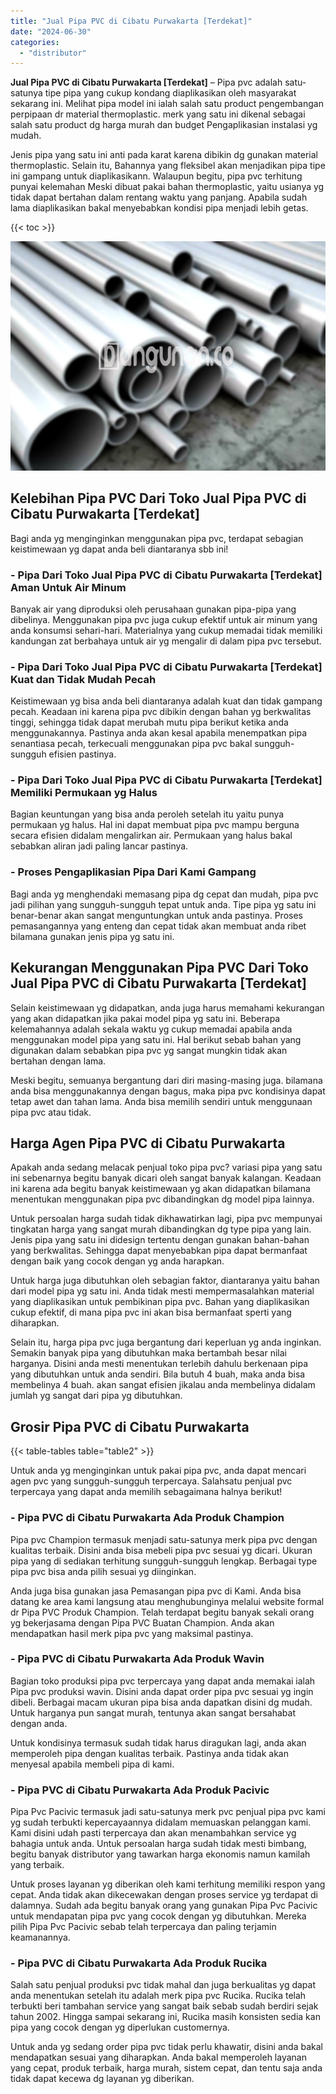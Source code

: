 ```yaml
---
title: "Jual Pipa PVC di Cibatu Purwakarta [Terdekat]"
date: "2024-06-30"
categories: 
  - "distributor"
---
```


**Jual Pipa PVC di Cibatu Purwakarta \[Terdekat\]** – Pipa pvc adalah satu-satunya tipe pipa yang cukup kondang diaplikasikan oleh masyarakat sekarang ini. Melihat pipa model ini ialah salah satu product pengembangan perpipaan dr material thermoplastic. merk yang satu ini dikenal sebagai salah satu product dg harga murah dan budget Pengaplikasian instalasi yg mudah.

Jenis pipa yang satu ini anti pada karat karena dibikin dg gunakan material thermoplastic. Selain itu, Bahannya yang fleksibel akan menjadikan pipa tipe ini gampang untuk diaplikasikann. Walaupun begitu, pipa pvc terhitung punyai kelemahan Meski dibuat pakai bahan thermoplastic, yaitu usianya yg tidak dapat bertahan dalam rentang waktu yang panjang. Apabila sudah lama diaplikasikan bakal menyebabkan kondisi pipa menjadi lebih getas.

{{< toc >}}

![Jual Pipa PVC di Cibatu Purwakarta [Terdekat]](/images/jaul-pipa-pvc-48.png)

## Kelebihan Pipa PVC Dari Toko Jual Pipa PVC di Cibatu Purwakarta \[Terdekat\]

Bagi anda yg menginginkan menggunakan pipa pvc, terdapat sebagian keistimewaan yg dapat anda beli diantaranya sbb ini!

### \- Pipa Dari Toko Jual Pipa PVC di Cibatu Purwakarta \[Terdekat\] Aman Untuk Air Minum

Banyak air yang diproduksi oleh perusahaan gunakan pipa-pipa yang dibelinya. Menggunakan pipa pvc juga cukup efektif untuk air minum yang anda konsumsi sehari-hari. Materialnya yang cukup memadai tidak memiliki kandungan zat berbahaya untuk air yg mengalir di dalam pipa pvc tersebut.

### \- Pipa Dari Toko Jual Pipa PVC di Cibatu Purwakarta \[Terdekat\] Kuat dan Tidak Mudah Pecah

Keistimewaan yg bisa anda beli diantaranya adalah kuat dan tidak gampang pecah. Keadaan ini karena pipa pvc dibikin dengan bahan yg berkwalitas tinggi, sehingga tidak dapat merubah mutu pipa berikut ketika anda menggunakannya. Pastinya anda akan kesal apabila menempatkan pipa senantiasa pecah, terkecuali menggunakan pipa pvc bakal sungguh-sungguh efisien pastinya.

### \- Pipa Dari Toko Jual Pipa PVC di Cibatu Purwakarta \[Terdekat\] Memiliki Permukaan yg Halus

Bagian keuntungan yang bisa anda peroleh setelah itu yaitu punya permukaan yg halus. Hal ini dapat membuat pipa pvc mampu berguna secara efisien didalam mengalirkan air. Permukaan yang halus bakal sebabkan aliran jadi paling lancar pastinya.

### \- Proses Pengaplikasian Pipa Dari Kami Gampang

Bagi anda yg menghendaki memasang pipa dg cepat dan mudah, pipa pvc jadi pilihan yang sungguh-sungguh tepat untuk anda. Tipe pipa yg satu ini benar-benar akan sangat menguntungkan untuk anda pastinya. Proses pemasangannya yang enteng dan cepat tidak akan membuat anda ribet bilamana gunakan jenis pipa yg satu ini.

## Kekurangan Menggunakan Pipa PVC Dari Toko Jual Pipa PVC di Cibatu Purwakarta \[Terdekat\]

Selain keistimewaan yg didapatkan, anda juga harus memahami kekurangan yang akan didapatkan jika pakai model pipa yg satu ini. Beberapa kelemahannya adalah sekala waktu yg cukup memadai apabila anda menggunakan model pipa yang satu ini. Hal berikut sebab bahan yang digunakan dalam sebabkan pipa pvc yg sangat mungkin tidak akan bertahan dengan lama.

Meski begitu, semuanya bergantung dari diri masing-masing juga. bilamana anda bisa menggunakannya dengan bagus, maka pipa pvc kondisinya dapat tetap awet dan tahan lama. Anda bisa memilih sendiri untuk menggunaan pipa pvc atau tidak.

## Harga Agen Pipa PVC di Cibatu Purwakarta

Apakah anda sedang melacak penjual toko pipa pvc? variasi pipa yang satu ini sebenarnya begitu banyak dicari oleh sangat banyak kalangan. Keadaan ini karena ada begitu banyak keistimewaan yg akan didapatkan bilamana menentukan menggunakan pipa pvc dibandingkan dg model pipa lainnya.

Untuk persoalan harga sudah tidak dikhawatirkan lagi, pipa pvc mempunyai tingkatan harga yang sangat murah dibandingkan dg type pipa yang lain. Jenis pipa yang satu ini didesign tertentu dengan gunakan bahan-bahan yang berkwalitas. Sehingga dapat menyebabkan pipa dapat bermanfaat dengan baik yang cocok dengan yg anda harapkan.

Untuk harga juga dibutuhkan oleh sebagian faktor, diantaranya yaitu bahan dari model pipa yg satu ini. Anda tidak mesti mempermasalahkan material yang diaplikasikan untuk pembikinan pipa pvc. Bahan yang diaplikasikan cukup efektif, di mana pipa pvc ini akan bisa bermanfaat sperti yang diharapkan.

Selain itu, harga pipa pvc juga bergantung dari keperluan yg anda inginkan. Semakin banyak pipa yang dibutuhkan maka bertambah besar nilai harganya. Disini anda mesti menentukan terlebih dahulu berkenaan pipa yang dibutuhkan untuk anda sendiri. Bila butuh 4 buah, maka anda bisa membelinya 4 buah. akan sangat efisien jikalau anda membelinya didalam jumlah yg sangat dari pipa yg dibutuhkan.

## Grosir Pipa PVC di Cibatu Purwakarta

{{< table-tables table="table2" >}}

Untuk anda yg menginginkan untuk pakai pipa pvc, anda dapat mencari agen pvc yang sungguh-sungguh terpercaya. Salahsatu penjual pvc terpercaya yang dapat anda memilih sebagaimana halnya berikut!

### \- Pipa PVC di Cibatu Purwakarta Ada Produk Champion

Pipa pvc Champion termasuk menjadi satu-satunya merk pipa pvc dengan kualitas terbaik. Disini anda bisa mebeli pipa pvc sesuai yg dicari. Ukuran pipa yang di sediakan terhitung sungguh-sungguh lengkap. Berbagai type pipa pvc bisa anda pilih sesuai yg diinginkan.

Anda juga bisa gunakan jasa Pemasangan pipa pvc di Kami. Anda bisa datang ke area kami langsung atau menghubunginya melalui website formal dr Pipa PVC Produk Champion. Telah terdapat begitu banyak sekali orang yg bekerjasama dengan Pipa PVC Buatan Champion. Anda akan mendapatkan hasil merk pipa pvc yang maksimal pastinya.

### \- Pipa PVC di Cibatu Purwakarta Ada Produk Wavin

Bagian toko produksi pipa pvc terpercaya yang dapat anda memakai ialah Pipa pvc produksi wavin. Disini anda dapat order pipa pvc sesuai yg ingin dibeli. Berbagai macam ukuran pipa bisa anda dapatkan disini dg mudah. Untuk harganya pun sangat murah, tentunya akan sangat bersahabat dengan anda.

Untuk kondisinya termasuk sudah tidak harus diragukan lagi, anda akan memperoleh pipa dengan kualitas terbaik. Pastinya anda tidak akan menyesal apabila membeli pipa di kami.

### \- Pipa PVC di Cibatu Purwakarta Ada Produk Pacivic

Pipa Pvc Pacivic termasuk jadi satu-satunya merk pvc penjual pipa pvc kami yg sudah terbukti kepercayaannya didalam memuaskan pelanggan kami. Kami disini udah pasti terpercaya dan akan menambahkan service yg bahagia untuk anda. Untuk persoalan harga sudah tidak mesti bimbang, begitu banyak distributor yang tawarkan harga ekonomis namun kamilah yang terbaik.

Untuk proses layanan yg diberikan oleh kami terhitung memiliki respon yang cepat. Anda tidak akan dikecewakan dengan proses service yg terdapat di dalamnya. Sudah ada begitu banyak orang yang gunakan Pipa Pvc Pacivic untuk mendapatan pipa pvc yang cocok dengan yg dibutuhkan. Mereka pilih Pipa Pvc Pacivic sebab telah terpercaya dan paling terjamin keamanannya.

### \- Pipa PVC di Cibatu Purwakarta Ada Produk Rucika

Salah satu penjual produksi pvc tidak mahal dan juga berkualitas yg dapat anda menentukan setelah itu adalah merk pipa pvc Rucika. Rucika telah terbukti beri tambahan service yang sangat baik sebab sudah berdiri sejak tahun 2002. Hingga sampai sekarang ini, Rucika masih konsisten sedia kan pipa yang cocok dengan yg diperlukan customernya.

Untuk anda yg sedang order pipa pvc tidak perlu khawatir, disini anda bakal mendapatkan sesuai yang diharapkan. Anda bakal memperoleh layanan yang cepat, produk terbaik, harga murah, sistem cepat, dan tentu saja anda tidak dapat kecewa dg layanan yg diberikan.

